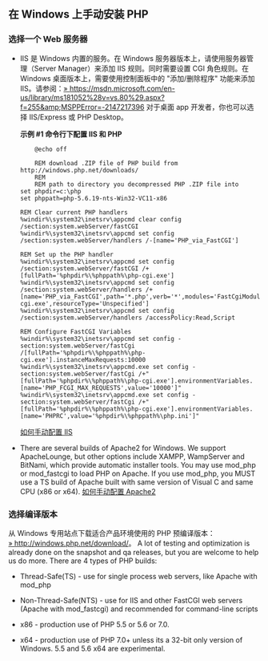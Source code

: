 在 Windows 上手动安装 PHP
-------------------------

### 选择一个 Web 服务器

-   IIS 是 Windows 内置的服务。在 Windows
    服务器版本上，请使用服务器管理（Server Manager）来添加 IIS
    规则。同时需要设置 CGI 角色规则。在 Windows
    桌面版本上，需要使用控制面板中的 "添加/删除程序" 功能来添加
    IIS。请参阅：<a href="https://msdn.microsoft.com/en-us/library/ms181052%28v=vs.80%29.aspx?f=255&amp;MSPPError=-2147217396" class="link external">» https://msdn.microsoft.com/en-us/library/ms181052%28v=vs.80%29.aspx?f=255&amp;MSPPError=-2147217396</a>
    对于桌面 app 开发者，你也可以选择 IIS/Express 或 PHP Desktop。

    **示例 \#1 命令行下配置 IIS 和 PHP**


            @echo off

            REM download .ZIP file of PHP build from http://windows.php.net/downloads/
            REM
            REM path to directory you decompressed PHP .ZIP file into
        set phpdir=c:\php
        set phppath=php-5.6.19-nts-Win32-VC11-x86

        REM Clear current PHP handlers
        %windir%\system32\inetsrv\appcmd clear config /section:system.webServer/fastCGI
        %windir%\system32\inetsrv\appcmd set config /section:system.webServer/handlers /-[name='PHP_via_FastCGI']

        REM Set up the PHP handler
        %windir%\system32\inetsrv\appcmd set config /section:system.webServer/fastCGI /+[fullPath='%phpdir%\%phppath%\php-cgi.exe']
        %windir%\system32\inetsrv\appcmd set config /section:system.webServer/handlers /+[name='PHP_via_FastCGI',path='*.php',verb='*',modules='FastCgiModule',scriptProcessor='%phpdir%\%phppath%\php-cgi.exe',resourceType='Unspecified']
        %windir%\system32\inetsrv\appcmd set config /section:system.webServer/handlers /accessPolicy:Read,Script

        REM Configure FastCGI Variables
        %windir%\system32\inetsrv\appcmd set config -section:system.webServer/fastCgi /[fullPath='%phpdir%\%phppath%\php-cgi.exe'].instanceMaxRequests:10000
        %windir%\system32\inetsrv\appcmd.exe set config -section:system.webServer/fastCgi /+"[fullPath='%phpdir%\%phppath%\php-cgi.exe'].environmentVariables.[name='PHP_FCGI_MAX_REQUESTS',value='10000']"
        %windir%\system32\inetsrv\appcmd.exe set config -section:system.webServer/fastCgi /+"[fullPath='%phpdir%\%phppath%\php-cgi.exe'].environmentVariables.[name='PHPRC',value='%phpdir%\%phppath%\php.ini']"

    <a href="/install/windows/legacy/index.html#install.windows.legacy.iis7" class="link">如何手动配置 IIS</a>

-   There are several builds of Apache2 for Windows. We support
    ApacheLounge, but other options include XAMPP, WampServer and
    BitNami, which provide automatic installer tools. You may use
    mod\_php or mod\_fastcgi to load PHP on Apache. If you use mod\_php,
    you MUST use a TS build of Apache built with same version of Visual
    C and same CPU (x86 or x64).
    <a href="/install/windows/legacy/index.html#install.windows.legacy.apache2" class="link">如何手动配置 Apache2</a>

### 选择编译版本

从 Windows 专用站点下载适合产品环境使用的 PHP 预编译版本：
<a href="http://windows.php.net/download/" class="link external">» http://windows.php.net/download/</a>。
A lot of testing and optimization is already done on the snapshot and qa
releases, but you are welcome to help us do more. There are 4 types of
PHP builds:

-   Thread-Safe(TS) - use for single process web servers, like Apache
    with mod\_php

-   Non-Thread-Safe(NTS) - use for IIS and other FastCGI web servers
    (Apache with mod\_fastcgi) and recommended for command-line scripts

-   x86 - production use of PHP 5.5 or 5.6 or 7.0.

-   x64 - production use of PHP 7.0+ unless its a 32-bit only version of
    Windows. 5.5 and 5.6 x64 are experimental.
